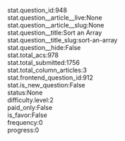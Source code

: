 stat.question_id:948  
stat.question__article__live:None  
stat.question__article__slug:None  
stat.question__title:Sort an Array  
stat.question__title_slug:sort-an-array  
stat.question__hide:False  
stat.total_acs:978  
stat.total_submitted:1756  
stat.total_column_articles:3  
stat.frontend_question_id:912  
stat.is_new_question:False  
status:None  
difficulty.level:2  
paid_only:False  
is_favor:False  
frequency:0  
progress:0  
